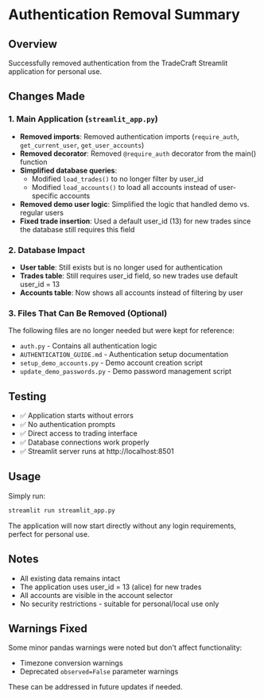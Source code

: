 # Authentication Removal Summary

## Overview
Successfully removed authentication from the TradeCraft Streamlit application for personal use.

## Changes Made

### 1. Main Application (`streamlit_app.py`)
- **Removed imports**: Removed authentication imports (`require_auth`, `get_current_user`, `get_user_accounts`)
- **Removed decorator**: Removed `@require_auth` decorator from the main() function
- **Simplified database queries**: 
  - Modified `load_trades()` to no longer filter by user_id
  - Modified `load_accounts()` to load all accounts instead of user-specific accounts
- **Removed demo user logic**: Simplified the logic that handled demo vs. regular users
- **Fixed trade insertion**: Used a default user_id (13) for new trades since the database still requires this field

### 2. Database Impact
- **User table**: Still exists but is no longer used for authentication
- **Trades table**: Still requires user_id field, so new trades use default user_id = 13
- **Accounts table**: Now shows all accounts instead of filtering by user

### 3. Files That Can Be Removed (Optional)
The following files are no longer needed but were kept for reference:
- `auth.py` - Contains all authentication logic
- `AUTHENTICATION_GUIDE.md` - Authentication setup documentation
- `setup_demo_accounts.py` - Demo account creation script
- `update_demo_passwords.py` - Demo password management script

## Testing
- ✅ Application starts without errors
- ✅ No authentication prompts
- ✅ Direct access to trading interface
- ✅ Database connections work properly
- ✅ Streamlit server runs at http://localhost:8501

## Usage
Simply run:
```bash
streamlit run streamlit_app.py
```

The application will now start directly without any login requirements, perfect for personal use.

## Notes
- All existing data remains intact
- The application uses user_id = 13 (alice) for new trades
- All accounts are visible in the account selector
- No security restrictions - suitable for personal/local use only

## Warnings Fixed
Some minor pandas warnings were noted but don't affect functionality:
- Timezone conversion warnings
- Deprecated `observed=False` parameter warnings

These can be addressed in future updates if needed.
